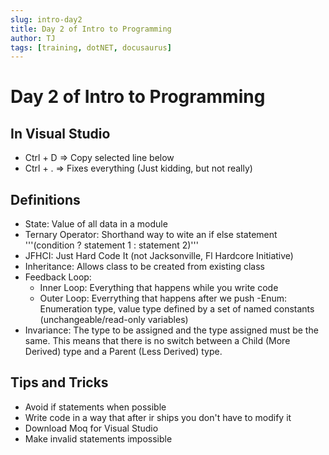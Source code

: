 ```yaml
---
slug: intro-day2
title: Day 2 of Intro to Programming
author: TJ
tags: [training, dotNET, docusaurus]
---
```


# Day 2 of Intro to Programming

## In Visual Studio
- Ctrl + D => Copy selected line below
- Ctrl + . => Fixes everything (Just kidding, but not really)


## Definitions
- State: Value of all data in a module
- Ternary Operator: Shorthand way to wite an if else statement '''(condition ? statement 1 : statement 2)'''
- JFHCI: Just Hard Code It (not Jacksonville, Fl Hardcore Initiative)
- Inheritance: Allows class to be created from existing class
- Feedback Loop: 
    - Inner Loop: Everything that happens while you write code
    - Outer Loop: Everrything that happens after we push
-Enum: Enumeration type, value type defined by a set of named constants (unchangeable/read-only variables)
- Invariance: The type to be assigned and the type assigned must be the same. This means that there is no switch between a Child (More Derived) type and a Parent (Less Derived) type.

## Tips and Tricks
- Avoid if statements when possible
- Write code in a way that after ir ships you don't have to modify it
- Download Moq for Visual Studio
- Make invalid statements impossible